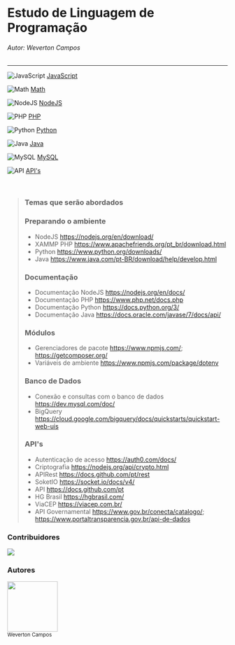# Estudo de Linguagem de Programação
###### Autor: Weverton Campos


<!-- ![json](https://img.icons8.com/ios/50/000000/json.png)  -->

<!-- ![C](https://img.icons8.com/color/48/000000/c-programming.png)
![Arduino](https://img.icons8.com/fluency/50/000000/arduino.png)
-->

<hr>

![JavaScript](https://img.icons8.com/color/50/000000/javascript--v1.png)
[JavaScript](https://github.com/wevertoncamposdev/study_programming/tree/main/javascript)
<!-- [JavaScript](https://github.com/wevertoncamposdev/study_programming/search?l=javascript) -->


![Math](https://img.icons8.com/external-inipagistudio-mixed-inipagistudio/64/000000/external-math-campus-activity-inipagistudio-mixed-inipagistudio.png)
[Math](https://github.com/wevertoncamposdev/study_programming/tree/main/matematica_computacional)


![NodeJS](https://img.icons8.com/color/48/000000/nodejs.png)
[NodeJS](https://github.com/wevertoncamposdev/study_programming/tree/main/node)


![PHP](https://img.icons8.com/offices/50/000000/php-logo.png)
[PHP](https://github.com/wevertoncamposdev/study_programming/tree/main/php)



![Python](https://img.icons8.com/color/50/000000/python--v1.png)
[Python](https://github.com/wevertoncamposdev/study_programming/tree/main/python)

![Java](https://img.icons8.com/color/50/000000/java--v1.png)
[Java](https://github.com/wevertoncamposdev/study_programming/tree/main/java)



![MySQL](https://img.icons8.com/fluency/50/000000/mysql-logo.png)
[MySQL](https://github.com/wevertoncamposdev/study_programming/tree/main/mysql)




![API](https://img.icons8.com/cotton/48/000000/api.png)
[API's](https://github.com/wevertoncamposdev/study_programming/tree/main/api)

<br>

>###    Temas que serão abordados
>
>### Preparando o ambiente
>*  NodeJS <https://nodejs.org/en/download/> 
>*  XAMMP PHP <https://www.apachefriends.org/pt_br/download.html> 
>*  Python <https://www.python.org/downloads/>
>*  Java <https://www.java.com/pt-BR/download/help/develop.html>
>
>### Documentação
>*  Documentação NodeJS <https://nodejs.org/en/docs/>
>*  Documentação PHP <https://www.php.net/docs.php>
>*  Documentação Python <https://docs.python.org/3/>
>*  Documentação Java <https://docs.oracle.com/javase/7/docs/api/> 
>
>### Módulos
>*  Gerenciadores de pacote <https://www.npmjs.com/>; <https://getcomposer.org/>
>*  Variáveis de ambiente <https://www.npmjs.com/package/dotenv>
> 
>### Banco de Dados
>*  Conexão e consultas com o banco de dados <https://dev.mysql.com/doc/>
>*  BigQuery <https://cloud.google.com/bigquery/docs/quickstarts/quickstart-web-uis>
> 
>### API's
>*  Autenticação de acesso <https://auth0.com/docs/>
>*  Criptografia <https://nodejs.org/api/crypto.html>
>*  APIRest <https://docs.github.com/pt/rest>
>*  SoketIO <https://socket.io/docs/v4/>
>*  API <https://docs.github.com/pt>
>*  HG Brasil <https://hgbrasil.com/>
>*  ViaCEP <https://viacep.com.br/>
>*  API Governamental <https://www.gov.br/conecta/catalogo/>; <https://www.portaltransparencia.gov.br/api-de-dados>

### Contribuidores <br>
<a href="https://github.com/wevertoncamposdev/study_programming/graphs/contributors">
<img src="https://contrib.rocks/image?repo=wevertoncamposdev/study_programming" /></a>

<br>

### Autores <br>
<img src="https://github.com/wevertoncamposdev.png" width=115><br><sub>Weverton Campos</sub>